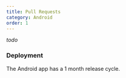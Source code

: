 ```yaml
---
title: Pull Requests
category: Android
order: 1
---
```


_todo_

### Deployment

The Android app has a 1 month release cycle.
